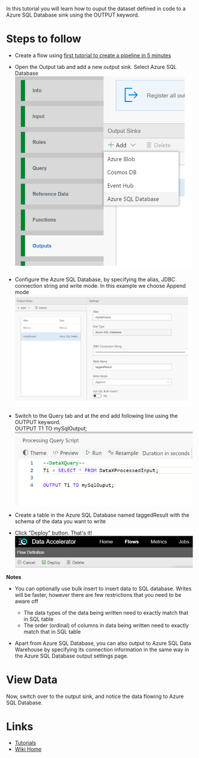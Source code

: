 In this tutorial you will learn how to ouput the dataset defined in code to a Azure SQL Database sink using the OUTPUT keyword. 

# Steps to follow
* Create a flow using [first tutorial to create a pipeline in 5 minutes](Creating-your-first-pipeline-in-5-minutes!)

* Open the Output tab and add a new output sink. Select Azure SQL Database<br/>
![New Rule](./tutorials/images/sqlOuputSelection.png)<br/>
* Configure the Azure SQL Database, by specifying the alias, JDBC connection string and write mode. In this example we choose Append mode <br/>
![New Rule](./tutorials/images/sqlOutputConfig.png)<br/>
* Switch to the Query tab and at the end add following line using the OUTPUT keyword.<br/>
OUTPUT T1 TO mySqlOutput; <br/>
![New Output](./tutorials/images/simpleruleSqlOut.png)<br/>
* Create a table in the Azure SQL Database named taggedResult with the schema of the data you want to write
* Click "Deploy" button. That's it! <br/>
 ![Deploy](./tutorials/images/Deploy.PNG)

**Notes**
- You can optionally use bulk insert to insert data to SQL database. Writes will be faster, however there are few restrictions that you need to be aware off
  - The data types of the data being written need to exactly match that in SQL table
  - The order (ordinal) of columns in data being written need to exactly match that in SQL table

- Apart from Azure SQL Database, you can also output to Azure SQL Data Warehouse by specifying its connection information in the same way in the Azure SQL Database output settings page. 

# View Data
Now, switch over to the output sink, and notice the data flowing to Azure SQL Database. 

# Links
* [Tutorials](Tutorials)
* [Wiki Home](Home) 

